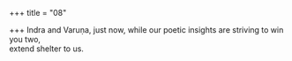 +++
title = "08"

+++
Indra and Varuṇa, just now, while our poetic insights are striving to win  you two,  
extend shelter to us.  